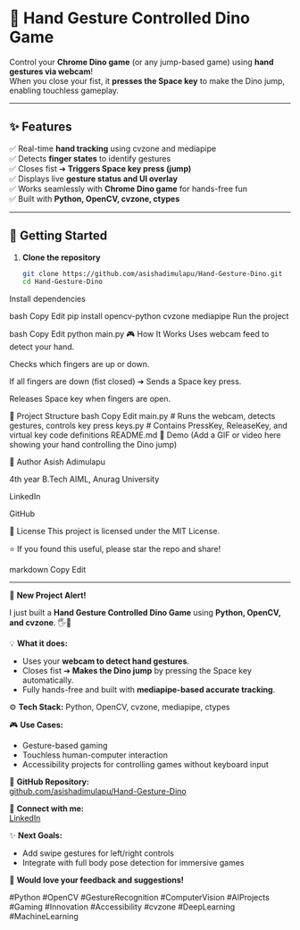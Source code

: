 # 🦖 Hand Gesture Controlled Dino Game

Control your **Chrome Dino game** (or any jump-based game) using **hand gestures via webcam**!  
When you close your fist, it **presses the Space key** to make the Dino jump, enabling touchless gameplay.

---

## ✨ **Features**

✅ Real-time **hand tracking** using cvzone and mediapipe  
✅ Detects **finger states** to identify gestures  
✅ Closes fist ➔ **Triggers Space key press (jump)**  
✅ Displays live **gesture status and UI overlay**  
✅ Works seamlessly with **Chrome Dino game** for hands-free fun  
✅ Built with **Python, OpenCV, cvzone, ctypes**

---

## 🚀 **Getting Started**

1. **Clone the repository**
   ```bash
   git clone https://github.com/asishadimulapu/Hand-Gesture-Dino.git
   cd Hand-Gesture-Dino
Install dependencies

bash
Copy
Edit
pip install opencv-python cvzone mediapipe
Run the project

bash
Copy
Edit
python main.py
🎮 How It Works
Uses webcam feed to detect your hand.

Checks which fingers are up or down.

If all fingers are down (fist closed) ➔ Sends a Space key press.

Releases Space key when fingers are open.

📂 Project Structure
bash
Copy
Edit
main.py     # Runs the webcam, detects gestures, controls key press
keys.py     # Contains PressKey, ReleaseKey, and virtual key code definitions
README.md
🎥 Demo
(Add a GIF or video here showing your hand controlling the Dino jump)

🙋 Author
Asish Adimulapu

4th year B.Tech AIML, Anurag University

LinkedIn

GitHub

📜 License
This project is licensed under the MIT License.

⭐ If you found this useful, please star the repo and share!

markdown
Copy
Edit

---

🎯 **New Project Alert!**

I just built a **Hand Gesture Controlled Dino Game** using **Python, OpenCV, and cvzone**. 🖐️🦖

💡 **What it does:**
- Uses your **webcam to detect hand gestures**.
- Closes fist ➔ **Makes the Dino jump** by pressing the Space key automatically.
- Fully hands-free and built with **mediapipe-based accurate tracking**.

⚙️ **Tech Stack:**
Python, OpenCV, cvzone, mediapipe, ctypes

🎮 **Use Cases:**
- Gesture-based gaming  
- Touchless human-computer interaction  
- Accessibility projects for controlling games without keyboard input

🔗 **GitHub Repository:**  
[github.com/asishadimulapu/Hand-Gesture-Dino](https://github.com/asishadimulapu/Hand-Gesture-Dino)

👤 **Connect with me:**  
[LinkedIn](https://www.linkedin.com/in/asish-adimulapu)

✨ **Next Goals:**
- Add swipe gestures for left/right controls  
- Integrate with full body pose detection for immersive games

🙌 **Would love your feedback and suggestions!**

#Python #OpenCV #GestureRecognition #ComputerVision #AIProjects #Gaming #Innovation #Accessibility #cvzone #DeepLearning #MachineLearning
